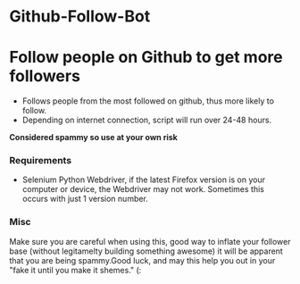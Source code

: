# Github-Follow-Bot
# Follow people on Github to get more followers


* Follows people from the most followed on github, thus more likely to follow.
* Depending on internet connection, script will run over 24-48 hours.

**Considered spammy so use at your own risk**

### Requirements

* Selenium Python Webdriver, if the latest Firefox version is on your computer or device, the Webdriver may not work. Sometimes this occurs with just 1 version number.

### Misc

Make sure you are careful when using this, good way to inflate your follower base (without legitamelty building something awesome) it will be apparent that you are being spammy.Good luck, and may this help you out in your "fake it until you make it shemes." (:
